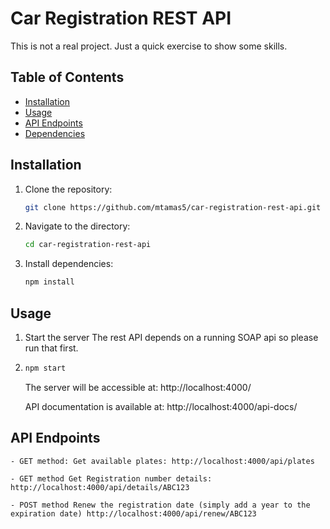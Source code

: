 # Car Registration REST API

This is not a real project. Just a quick exercise to show some skills.
## Table of Contents

- [Installation](#installation)
- [Usage](#usage)
- [API Endpoints](#api-endpoints)
- [Dependencies](#dependencies)

## Installation

1. Clone the repository:

   ```bash
   git clone https://github.com/mtamas5/car-registration-rest-api.git
   ```

2. Navigate to the directory:

    ```bash
    cd car-registration-rest-api
    ```

3. Install dependencies:

    ```bash
    npm install
    ```

## Usage

1. Start the server
    The rest API depends on a running SOAP api so please run that first.
2. 
    ```bash
   npm start 
    ```

   The server will be accessible at: http://localhost:4000/
   
   API documentation is available at: http://localhost:4000/api-docs/

## API Endpoints

    - GET method: Get available plates: http://localhost:4000/api/plates

    - GET method Get Registration number details: http://localhost:4000/api/details/ABC123

    - POST method Renew the registration date (simply add a year to the expiration date) http://localhost:4000/api/renew/ABC123
```

